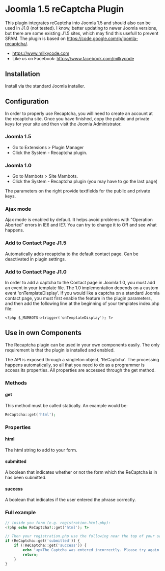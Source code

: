 # Joomla 1.5 reCaptcha Plugin

This plugin integrates reCaptcha into Joomla 1.5 and should also can be used in J1.0 (not tested).
I know, better updating to newer Joomla versions, but there are some existing J1.5 sites, which may find this usefull to prevent SPAM.
The plugin is based on https://code.google.com/p/joomla-recaptcha/.

* https://www.milkycode.com
* Like us on Facebook: https://www.facebook.com/milkycode

## Installation

Install via the standard Joomla installer.

## Configuration

In order to properly use Recaptcha, you will need to create an account at the recaptcha site. Once you have finished, copy the public and private keys for your site and then visit the Joomla Administrator.

### Joomla 1.5

* Go to Extensions > Plugin Manager
* Click the System - Recaptcha plugin.

### Joomla 1.0

* Go to Mambots > Site Mambots.
* Click the System - Recaptcha plugin (you may have to go the last page)

The parameters on the right provide textfields for the public and private keys.

### Ajax mode

Ajax mode is enabled by default. It helps avoid problems with "Operation Aborted" errors in IE6 and IE7. You can try to change it to Off and see what happens.

### Add to Contact Page J1.5

Automatically adds recaptcha to the default contact page. Can be deactivated in plugin settings.

### Add to Contact Page J1.0

In order to add a captcha to the Contact page in Joomla 1.0, you must add an event in your template file.
The 1.0 implementation depends on a custom event 'onTemplateDisplay'. If you would like a captcha on a standard Joomla contact page, you must first enable the feature in the plugin parameters, and then add the following line at the beginning of your templates index.php file:

```
<?php $_MAMBOTS->trigger('onTemplateDisplay'); ?>
```

## Use in own Components

The Recaptcha plugin can be used in your own components easily. The only requirement is that the plugin is installed and enabled.

The API is exposed through a singleton object, 'ReCaptcha'. The processing happens automatically, so all that you need to do as a programmer is access its properties. All properties are accessed through the get method.

### Methods

#### get

This method must be called statically. An example would be:

``` php
ReCaptcha::get('html');
```

### Properties

#### html

The html string to add to your form.

#### submitted

A boolean that indicates whether or not the form which the ReCaptcha is in has been submitted.

#### success

A boolean that indicates if the user entered the phrase correctly.

### Full example

``` php
// inside you form (e.g. registration.html.php):
<?php echo ReCaptcha?::get('html'); ?>
```

``` php
// Then your registration.php use the following near the top of your save() function;
if (ReCaptcha::get('submitted')) {
    if (!ReCaptcha::get('success')) {
        echo '<p>The Captcha was entered incorrectly. Please try again.</p>';
        return;
    }
}
```
